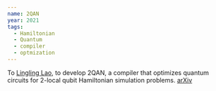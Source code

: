 ```yaml
---
name: 2QAN
year: 2021
tags:
  - Hamiltonian
  - Quantum
  - compiler
  - optmization
---
```

To [Lingling Lao](https://twitter.com/719lingling), to develop 2QAN, a compiler that optimizes quantum circuits for 2-local qubit Hamiltonian simulation problems. [arXiv](https://arxiv.org/abs/2108.02099)
